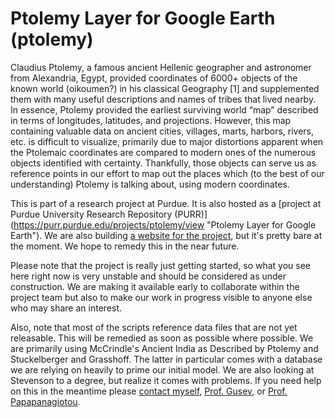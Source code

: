 Ptolemy Layer for Google Earth (ptolemy)
========================================

Claudius Ptolemy, a famous ancient Hellenic geographer and astronomer
from Alexandria, Egypt, provided coordinates of 6000+ objects of the
known world (oikoumen?) in his classical Geography [1] and
supplemented them with many useful descriptions and names of tribes
that lived nearby.  In essence, Ptolemy provided the earliest
surviving world “map” described in terms of longitudes, latitudes, and
projections. However, this map containing valuable data on ancient
cities, villages, marts, harbors, rivers, etc. is difficult to
visualize, primarily due to major distortions apparent when the
Ptolemaic coordinates are compared to modern ones of the numerous
objects identified with certainty. Thankfully, those objects can serve
us as reference points in our effort to map out the places which (to
the best of our understanding) Ptolemy is talking about, using modern
coordinates.

This is part of a research project at Purdue. It is also hosted as a
[project at Purdue University Research Repository (PURR)]
(https://purr.purdue.edu/projects/ptolemy/view 
"Ptolemy Layer for Google Earth"). We are also building [a website
for the project](http://www.claudiusptolemy.org/), but it's pretty bare 
at the moment. We hope to remedy this in the near future.

Please note that the project is really just getting started, so what you
see here right now is very unstable and should be considered as under
construction. We are making it available early to collaborate within the
project team but also to make our work in progress visible to anyone else
who may share an interest.

Also, note that most of the scripts reference data files that are not 
yet releasable. This will be remedied as soon as possible where possible.
We are primarily using McCrindle's Ancient India as Described by Ptolemy
and Stuckelberger and Grasshoff. The latter in particular comes with a 
database we are relying on heavily to prime our initial model. We are also
looking at Stevenson to a degree, but realize it comes with problems. If 
you need help on this in the meantime please
[contact myself](mailto:dcabshir@indiana.edu),
[Prof. Gusev](mailto:dgusev@purdue.edu), or
[Prof. Papapanagiotou](mailto:ipapapan@purdue.edu).


